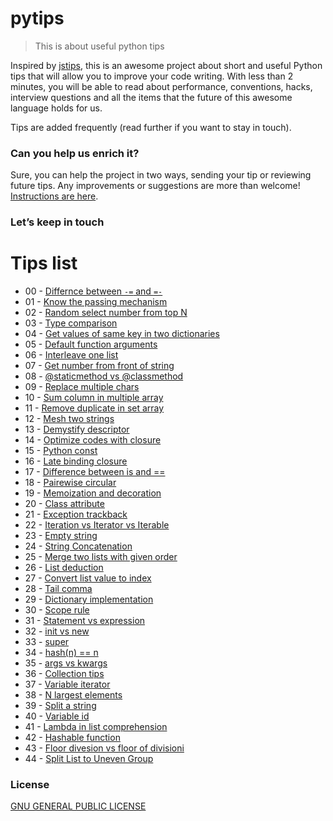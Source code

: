 # pytips
> This is about useful python tips

Inspired by [jstips](https://github.com/loverajoel/jstips), this is an awesome project about short and useful Python tips that 
will allow you to improve your code writing. With less than 2 minutes, you will be able to read about performance, conventions, hacks, 
interview questions and all the items that the future of this awesome language holds for us.

Tips are added frequently (read further if you want to stay in touch). 

### Can you help us enrich it?
Sure, you can help the project in two ways, sending your tip or reviewing future tips.
Any improvements or suggestions are more than welcome!
[Instructions are here](https://github.com/richzw/pytips/blob/master/CONTRIBUTING.md).

### Let’s keep in touch

# Tips list

- 00 - [Differnce between `-=` and `=-`](https://github.com/richzw/pytips/blob/master/posts/2016-04-12-difference-between-%60-=%60-and-%60=-%60.md)
- 01 - [Know the passing mechanism](https://github.com/richzw/pytips/blob/master/posts/2016-04-13-know-the-passing-mechanism.md)
- 02 - [Random select number from top N](https://github.com/richzw/pytips/blob/master/posts/2016-04-14-random-select-number-from-top-n.md)
- 03 - [Type comparison](https://github.com/richzw/pytips/blob/master/posts/2016-04-15-type-comparison.md)
- 04 - [Get values of same key in two dictionaries](https://github.com/richzw/pytips/blob/master/posts/2016-04-16-get-values-of-same-key-in-two-dictioinaries.md)
- 05 - [Default function arguments](https://github.com/richzw/pytips/blob/master/posts/2016-04-17-default-function-arguments.md)
- 06 - [Interleave one list](https://github.com/richzw/pytips/blob/master/posts/2016-04-18-interleave-one-list.md)
- 07 - [Get number from front of string](https://github.com/richzw/pytips/blob/master/posts/2016-04-19-get-number-from-front-of-string.md)
- 08 - [@staticmethod vs @classmethod](https://github.com/richzw/pytips/blob/master/posts/2016-04-20-staticmethod-vs-classmethod.md)
- 09 - [Replace multiple chars](https://github.com/richzw/pytips/blob/master/posts/2016-04-21-replace-multiple-chars.md)
- 10 - [Sum column in multiple array](https://github.com/richzw/pytips/blob/master/posts/2016-04-22-sum-column-in-multiple-array.md)
- 11 - [Remove duplicate in set array](https://github.com/richzw/pytips/blob/master/posts/2016-04-23-remove-duplicate-in-set-array.md)
- 12 - [Mesh two strings](https://github.com/richzw/pytips/blob/master/posts/2016-04-24-mesh-two-strings.md)
- 13 - [Demystify descriptor](https://github.com/richzw/pytips/blob/master/posts/2016-04-25-demystify-descriptor.md)
- 14 - [Optimize codes with closure](https://github.com/richzw/pytips/blob/master/posts/2016-04-26-optimize-codes-with-closure.md)
- 15 - [Python const](https://github.com/richzw/pytips/blob/master/posts/2016-04-27-python-const.md)
- 16 - [Late binding closure](https://github.com/richzw/pytips/blob/master/posts/2016-04-28-late-binding-closure.md)
- 17 - [Difference between is and ==](https://github.com/richzw/pytips/blob/master/posts/2016-04-29-difference-between-%60is%60-and-%60%3D%3D%60.md)
- 18 - [Pairewise circular](https://github.com/richzw/pytips/blob/master/posts/2016-04-30-pairewise-circular.md)
- 19 - [Memoization and decoration](https://github.com/richzw/pytips/blob/master/posts/2016-05-04-memoization-and-decoration.md)
- 20 - [Class attribute](https://github.com/richzw/pytips/blob/master/posts/2016-05-05-class-attribute.md)
- 21 - [Exception trackback](https://github.com/richzw/pytips/blob/master/posts/2016-05-06-exception-traceback.md)
- 22 - [Iteration vs Iterator vs Iterable](https://github.com/richzw/pytips/blob/master/posts/2016-05-10-iteration-iterator-iterable.md)
- 23 - [Empty string](https://github.com/richzw/pytips/blob/master/posts/2016-05-16-empty-string.md)
- 24 - [String Concatenation](https://github.com/richzw/pytips/blob/master/posts/2016-05-17-string-concatenation.md)
- 25 - [Merge two lists with given order](https://github.com/richzw/pytips/blob/master/posts/2016-05-18-merge-two-lists-with-given-order.md)
- 26 - [List deduction](https://github.com/richzw/pytips/blob/master/posts/2016-05-19-list-deduction.md)
- 27 - [Convert list value to index](https://github.com/richzw/pytips/blob/master/posts/2016-05-20-convert-list-value-to-index.md)
- 28 - [Tail comma](https://github.com/richzw/pytips/blob/master/posts/2016-05-21-tail-comma.md)
- 29 - [Dictionary implementation](https://github.com/richzw/pytips/blob/master/posts/2016-05-23-dictionary-implementation.md)
- 30 - [Scope rule](https://github.com/richzw/pytips/blob/master/posts/2016-05-25-scope-rule.md)
- 31 - [Statement vs expression](https://github.com/richzw/pytips/blob/master/posts/2016-05-30-statement-vs-expression.md)
- 32 - [init vs new](https://github.com/richzw/pytips/blob/master/posts/2016-05-31-init-vs-new.md)
- 33 - [super](https://github.com/richzw/pytips/blob/master/posts/2016-06-01-super.md)
- 34 - [hash(n) == n](https://github.com/richzw/pytips/blob/master/posts/2016-06-05-hash(n)-%3D%3D-n.md)
- 35 - [args vs kwargs](https://github.com/richzw/pytips/blob/master/posts/2016-06-13-args-vs-kwargs.md)
- 36 - [Collection tips](https://github.com/richzw/pytips/blob/master/posts/2016-06-14-collection-tips.md)
- 37 - [Variable iterator](https://github.com/richzw/pytips/blob/master/posts/2016-06-16-variable-iterator.md)
- 38 - [N largest elements](https://github.com/richzw/pytips/blob/master/posts/2016-06-20-N-largest.md)
- 39 - [Split a string](https://github.com/richzw/pytips/blob/master/posts/2016-07-03-split-a-string.md)
- 40 - [Variable id](https://github.com/richzw/pytips/blob/master/posts/2016-07-05-variable-id.md)
- 41 - [Lambda in list comprehension](https://github.com/richzw/pytips/blob/master/posts/2016-07-15-lambda-in-list-comprehension.md)
- 42 - [Hashable function](https://github.com/richzw/pytips/blob/master/posts/2016-07-23-hashable-function.md)
- 43 - [Floor divesion vs floor of divisioni](https://github.com/richzw/pytips/blob/master/posts/2016-07-27-floor-division-vs-floor-of-division.md)
- 44 - [Split List to Uneven Group](https://github.com/richzw/pytips/blob/master/posts/2016-08-10-Split-list-to-uneven-group.md)


### License
[GNU GENERAL PUBLIC LICENSE](https://github.com/richzw/pytips/blob/master/LICENSE.md)
